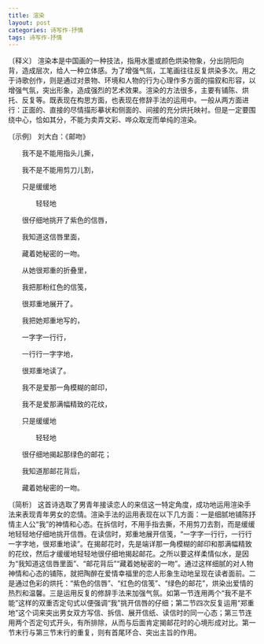 ```yaml
---
title: 渲染
layout: post
categories: 诗写作-抒情
tags: 诗写作-抒情
---
```


〔释义〕 渲染本是中国画的一种技法，指用水墨或颜色烘染物象，分出阴阳向背，造成层次，给人一种立体感。为了增强气氛，工笔画往往反复烘染多次。用之于诗歌创作，则是通过对景物、环境和人物的行为心理作多方面的描叙和形容，以增强气氛，突出形象，造成强烈的艺术效果。渲染的方法很多，主要有铺陈、烘托、反复等。既表现在构思方面，也表现在修辞手法的运用中。一般从两方面进行：正面的、直接的尽情描形摹状和侧面的、间接的充分烘托映衬。但是一定要围绕中心，恰如其分，不能为卖弄文彩、哗众取宠而单纯的渲染。

〔示例〕 刘大白：《邮吻》

　　我不是不能用指头儿撕，

　　我不是不能用剪刀儿割，

　　只是缓缓地

　　　　轻轻地

　　很仔细地挑开了紫色的信唇，

　　我知道这信唇里面，

　　藏着她秘密的一吻。



　　从她很郑重的折叠里，

　　我把那粉红色的信笺，

　　很郑重地展开了。

　　我把她郑重地写的，

　　一字字一行行，

　　一行行一字字地，

　　很郑重地读了。



　　我不是爱那一角模糊的邮印，

　　我不是爱那满幅精致的花纹，

　　只是缓缓地

　　　　轻轻地

　　很仔细地揭起那绿色的邮花；

　　我知道那邮花背后，

　　藏着她秘密的一吻。

〔简析〕 这首诗选取了男青年接读恋人的来信这一特定角度，成功地运用渲染手法来表现青年男女的恋情。渲染手法的运用表现在以下几方面：一是细腻地铺陈抒情主人公“我”的神情和心态。在拆信时，不用手指去撕，不用剪刀去割，而是缓缓地轻轻地仔细地挑开信唇。在读信时，郑重地展开信笺，“一字字一行行，一行行一字字地，很郑重地读”。在揭邮花时，先是端详那一角模糊的邮印和那满幅精致的花纹，然后才缓缓地轻轻地很仔细地揭起邮花。之所以要这样柔情似水，是因为“我知道这信唇里面”、“邮花背后”“藏着她秘密的一吻”。通过这样细腻的对人物神情和心态的铺陈，就把陶醉在爱情幸福里的恋人形象生动地呈现在读者面前。二是通过色彩的烘托：“紫色的信唇”、“红色的信笺”、“绿色的邮花”，烘染出爱情的热烈和温馨。三是运用反复的修辞手法来加强气氛。如第一节连用两个“我不是不能”这样的双重否定句式以便强调“我”挑开信唇的仔细；第二节四次反复运用“郑重地”这个词来突出男女双方写信、拆信、展开信纸、读信时的同一心态；第三节连用两个否定句式开头，有所排除，从而与后面肯定揭邮花时的心境形成对比。第一节末行与第三节末行的重复，则有首尾环合、突出主旨的作用。 